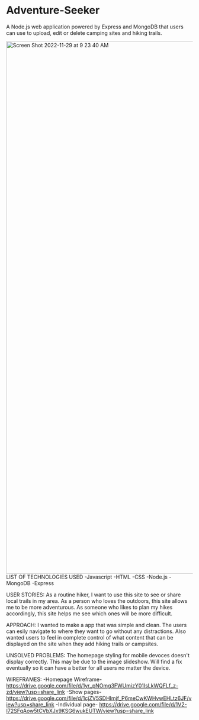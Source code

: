 # Adventure-Seeker
A Node.js web application powered by Express and MongoDB that users can use to upload, edit or delete camping sites and hiking trails.

<img width="1440" alt="Screen Shot 2022-11-29 at 9 23 40 AM" src="https://user-images.githubusercontent.com/114965290/204599332-48941167-bc10-4720-9aac-9b649729a97d.png">
LIST OF TECHNOLOGIES USED -Javascript -HTML -CSS -Node.js -MongoDB -Express

USER STORIES:
As a routine hiker, I want to use this site to see or share local trails in my area.
As a person who loves the outdoors, this site allows me to be more adventurous.
As someone who likes to plan my hikes accordingly, this site helps me see which ones will be more difficult.

APPROACH:
I wanted to make a app that was simple and clean. The users can esily navigate to where they want to go without any distractions. Also wanted users to feel in complete control of what content that can be displayed on the site when they add hiking trails or campsites.

UNSOLVED PROBLEMS:
The homepage styling for mobile devoces doesn't display correctly. This may be due to the image slideshow. Will find a fix eventually so it can have a better for all users no matter the device. 


WIREFRAMES:
-Homepage Wireframe- https://drive.google.com/file/d/1yr_pNOmg3FWUmizY01IsLkWQFLf_z-zd/view?usp=share_link
-Show pages- https://drive.google.com/file/d/1cjZV5SDHImjf_P6meCwKWHvwEHLtz6JF/view?usp=share_link
-Individual page- https://drive.google.com/file/d/1V2-I72SFqAow5tCVbXJx9KSG6wukEUTW/view?usp=share_link
